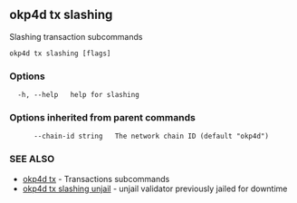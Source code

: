 ## okp4d tx slashing

Slashing transaction subcommands

```
okp4d tx slashing [flags]
```

### Options

```
  -h, --help   help for slashing
```

### Options inherited from parent commands

```
      --chain-id string   The network chain ID (default "okp4d")
```

### SEE ALSO

* [okp4d tx](okp4d_tx.md)	 - Transactions subcommands
* [okp4d tx slashing unjail](okp4d_tx_slashing_unjail.md)	 - unjail validator previously jailed for downtime
